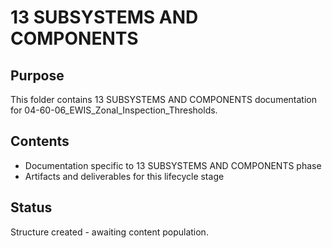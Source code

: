 # 13 SUBSYSTEMS AND COMPONENTS

## Purpose
This folder contains 13 SUBSYSTEMS AND COMPONENTS documentation for 04-60-06_EWIS_Zonal_Inspection_Thresholds.

## Contents
- Documentation specific to 13 SUBSYSTEMS AND COMPONENTS phase
- Artifacts and deliverables for this lifecycle stage

## Status
Structure created - awaiting content population.
